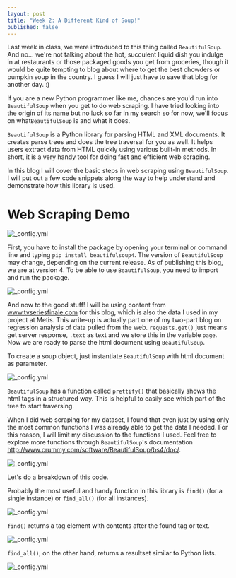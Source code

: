 ```yaml
---
layout: post
title: "Week 2: A Different Kind of Soup!"
published: false
---
```


Last week in class, we were introduced to this thing called ``BeautifulSoup``. And no... we're not talking about the hot, succulent liquid dish you indulge in at restaurants or those packaged goods you get from groceries, though it would be quite tempting to blog about where to get the best chowders or pumpkin soup in the country. I guess I will just have to save that blog for another day. :)

If you are a new Python programmer like me, chances are you'd run into ``BeautifulSoup`` when you get to do web scraping. I have tried looking into the origin of its name but no luck so far in my search so for now, we'll focus on what``BeautifulSoup`` is and what it does.

``BeautifulSoup`` is a Python library for parsing HTML and XML documents. It creates parse trees and does the tree traversal for you as well. It helps users extract data from HTML quickly using various built-in methods. In short, it is a very handy tool for doing fast and efficient web scraping.

In this blog I will cover the basic steps in web scraping using ``BeautifulSoup``. I will put out a few code snippets along the way to help understand and demonstrate how this library is used. 

**Web Scraping Demo**
======
![_config.yml](https://raw.githubusercontent.com/stephanieleevillanueva/stephanieleevillanueva.github.io/master/images/Week_2/imports.png)

First, you have to install the package by opening your terminal or command line and typing ``pip install beautifulsoup4``. The version of ``BeautifulSoup`` may change, depending on the current release. As of publishing this blog, we are at version 4. To be able to use ``BeautifulSoup``, you need to import and run the package. 

![_config.yml](https://raw.githubusercontent.com/stephanieleevillanueva/stephanieleevillanueva.github.io/master/images/Week_2/soup.png)

And now to the good stuff! I will be using content from www.tvseriesfinale.com for this blog, which is also the data I used in my project at Metis. This write-up is actually part one of my two-part blog on regression analysis of data pulled from the web. ``requests.get()`` just means get server response, ``.text`` as text and we store this in the variable ``page``. Now we are ready to parse the html document using ``BeautifulSoup``.

To create a soup object, just instantiate ``BeautifulSoup`` with html document as parameter.

![_config.yml](https://raw.githubusercontent.com/stephanieleevillanueva/stephanieleevillanueva.github.io/master/images/Week_2/prettify.png)

``BeautifulSoup`` has a function called ``prettify()`` that basically shows the html tags in a structured way. This is helpful to easily see which part of the tree to start traversing.

When I did web scraping for my dataset, I found that even just by using only the most common functions I was already able to get the data I needed. For this reason, I will limit my discussion to the functions I used. Feel free to explore more functions through ``BeautifulSoup``'s documentation http://www.crummy.com/software/BeautifulSoup/bs4/doc/.

![_config.yml](https://raw.githubusercontent.com/stephanieleevillanueva/stephanieleevillanueva.github.io/master/images/Week_2/code.png)

Let's do a breakdown of this code.

Probably the most useful and handy function in this library is ``find()`` (for a single instance) or ``find_all()`` (for all instances). 

![_config.yml](https://raw.githubusercontent.com/stephanieleevillanueva/stephanieleevillanueva.github.io/master/images/Week_2/find.png)

``find()`` returns a tag element with contents after the found tag or text. 

![_config.yml](https://raw.githubusercontent.com/stephanieleevillanueva/stephanieleevillanueva.github.io/master/images/Week_2/find_all.png)

``find_all()``, on the other hand, returns a resultset similar to Python lists.

![_config.yml](https://raw.githubusercontent.com/stephanieleevillanueva/stephanieleevillanueva.github.io/master/images/Week_2/functions.png)



